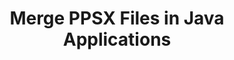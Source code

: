 ---
############################# Static ############################
layout: "autogen"
draft: false
path: "merger/java/ppsx/"
otherformats: PDF BMP CSV DOC DOCM DOCX DOT DOTM DOTX EPUB Excel HTML Image MHT MHTML ODP ODS ODT OneNote OTP OTT PDF PNG POTM POTX PPS PPSM PPT PPTM PPTX PS RTF TEX TIF TIFF TSV TXT VDX Visio VSDM VSDX VSSX VSSM VSTM VSTX VSX VTX Web Word Worksheet XLAM XLS XLSB XLSM XLSX XLT XLTM XLTX XPS 

############################# Head ############################
head_title: "Merge PPSX Files via Java & J2SE Documents Merger API"
head_description: "Merge multiple PPSX files into a single file using Java documents merger API with all data, style and formatting as the source documents."

############################# Header ############################
title: "Merge PPSX Files in Java Applications"
description: "Merge multiple PPSX files into a single file using Java documents merger API. Merge selected pages or page ranges from various source documents into a single resultant document with all data, style and formatting as the source documents."

############################# SubMenu ############################
submenu:
    enable: true

############################# About ############################
about:
    enable: true
    title: "GroupDocs.Merger for Java API"
    content: |
        GroupDocs.Merger for Java library offers a simple solution to safely merge & split between a wide range of document formats including PDF, Microsoft Office (Word, Excel, PowerPoint, OneNote), OpenDocument, HTML, images and many others within .NET applications. By adding just a few lines of the code, perform several document operations such as move, remove, rotate, swap, extract or change the orientation of pages within the documents. The documents merging API also supports previewing document pages as an image to analyse the document structure, formatting and content on the page.
        
        GroupDocs.Merger APIs are well supported on all major operating systems and Java versions including J2SE 7.0 (1.7), J2SE 8.0 (1.8) and Java 10.

############################# Steps ############################
steps:
    enable: true
    title_left: "Merge Two or More PPSX Files in Java"
    content_left: |
        [GroupDocs.Merger](https://products.groupdocs.com/merger/java/) makes it easy for Java developers to merge multiple PPSX files by implementing a few easy steps.

        *   Create an instance of **Merger** class and load PPSX file.
        *   Call **Join** method of **Merger** class instance and load another PPSX file.
        *   Call **Save** method of **Merger** class instance to save the merged document.
        
    title_right: "System Requirements"
    content_right: |
        Before executing the code example below, please make sure that you have the following prerequisites installled on your system.

        *   Operating Systems: Microsoft Windows, Linux, MacOS
        *   Development Environments: NetBeans, IntelliJ IDEA, Eclipse
        *   Frameworks: Java 7 (1.7) and above
        *   Download the latest version of GroupDocs.Merger for Java from [Maven](https://repository.groupdocs.com/webapp/#/artifacts/browse/tree/General/repo/com/groupdocs/groupdocs-merger)
        
    code: |
        ```cs
        // Merge PPSX files using GroupDocs.Merger API
        // Instantiate Merger with input PPSX document
        Merger merger = new Merger("input_1.ppsx"))
          {
            // Call Join method of Merger class instance and pass second source document path
            merger.Join("input_2.ppsx");
            
            // Call Save method of Merger class instance to save merged document
            merger.Save("merged-file.ppsx");
          }
        ```
        

demos:
    enable: true
        

about_formats:
    enable: true


more_formats:
    enable: true


back_to_top:
    enable: true
---